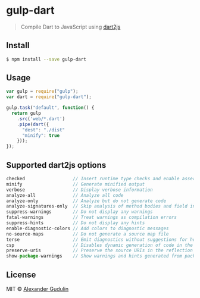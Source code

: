 # gulp-dart

> Compile Dart to JavaScript using [dart2js](https://www.dartlang.org/tools/dart2js/)


## Install

```sh
$ npm install --save gulp-dart
```


## Usage

```js
var gulp = require("gulp");
var dart = require("gulp-dart");

gulp.task("default", function() {
  return gulp
    .src('web/*.dart')
    .pipe(dart({
      "dest": "./dist"
      "minify": true
    }));
});
```

## Supported dart2js options
```js
checked                  // Insert runtime type checks and enable assertions (checked mode)
minify                   // Generate minified output
verbose                  // Display verbose information
analyze-all              // Analyze all code
analyze-only             // Analyze but do not generate code
analyze-signatures-only  // Skip analysis of method bodies and field initializers
suppress-warnings        // Do not display any warnings
fatal-warnings           // Treat warnings as compilation errors
suppress-hints           // Do not display any hints
enable-diagnostic-colors // Add colors to diagnostic messages
no-source-maps           // Do not generate a source map file
terse                    // Emit diagnostics without suggestions for how to get rid of the diagnosed problems
csp                      // Disables dynamic generation of code in the generated output
preserve-uris            // Preserve the source URIs in the reflection data
show-package-warnings    // Show warnings and hints generated from packages
```

## License

MIT © [Alexander Gudulin](http://gudulin.com)
